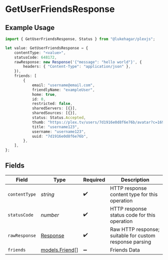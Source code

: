 # GetUserFriendsResponse

## Example Usage

```typescript
import { GetUserFriendsResponse, Status } from "@lukehagar/plexjs";

let value: GetUserFriendsResponse = {
    contentType: "<value>",
    statusCode: 648172,
    rawResponse: new Response('{"message": "hello world"}', {
        headers: { "Content-Type": "application/json" },
    }),
    friends: [
        {
            email: "username@email.com",
            friendlyName: "exampleUser",
            home: true,
            id: 0,
            restricted: false,
            sharedServers: [{}],
            sharedSources: [{}],
            status: Status.Accepted,
            thumb: "https://plex.tv/users/7d1916e0d8f6e76b/avatar?c=1694481578",
            title: "username123",
            username: "username123",
            uuid: "7d1916e0d8f6e76b",
        },
    ],
};
```

## Fields

| Field                                                                 | Type                                                                  | Required                                                              | Description                                                           |
| --------------------------------------------------------------------- | --------------------------------------------------------------------- | --------------------------------------------------------------------- | --------------------------------------------------------------------- |
| `contentType`                                                         | *string*                                                              | :heavy_check_mark:                                                    | HTTP response content type for this operation                         |
| `statusCode`                                                          | *number*                                                              | :heavy_check_mark:                                                    | HTTP response status code for this operation                          |
| `rawResponse`                                                         | [Response](https://developer.mozilla.org/en-US/docs/Web/API/Response) | :heavy_check_mark:                                                    | Raw HTTP response; suitable for custom response parsing               |
| `friends`                                                             | [models.Friend](../models/friend.md)[]                                | :heavy_minus_sign:                                                    | Friends Data                                                          |